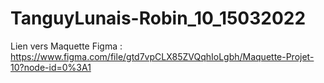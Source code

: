 # TanguyLunais-Robin_10_15032022

Lien vers Maquette Figma :
https://www.figma.com/file/gtd7vpCLX85ZVQqhIoLgbh/Maquette-Projet-10?node-id=0%3A1
